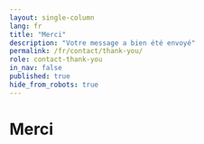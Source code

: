 ```yaml
---
layout: single-column
lang: fr
title: "Merci"
description: "Votre message a bien été envoyé"
permalink: /fr/contact/thank-you/
role: contact-thank-you
in_nav: false
published: true
hide_from_robots: true
---
```


# Merci
